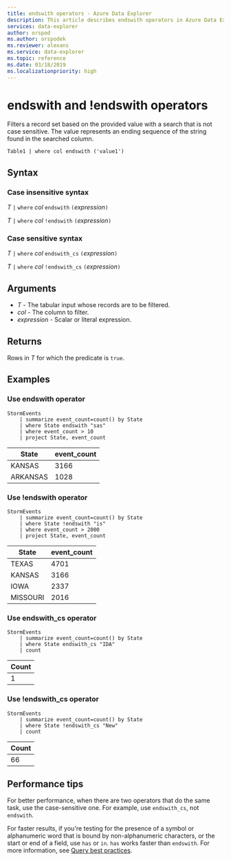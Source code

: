 ```yaml
---
title: endswith operators - Azure Data Explorer
description: This article describes endswith operators in Azure Data Explorer.
services: data-explorer
author: orspod
ms.author: orspodek
ms.reviewer: alexans
ms.service: data-explorer
ms.topic: reference
ms.date: 03/18/2019
ms.localizationpriority: high
---
```

# endswith and !endswith operators

Filters a record set based on the provided value with a search that is not case sensitive. The value represents an ending sequence of the string found in the searched column.

```kusto
Table1 | where col endswith ('value1')
```

## Syntax

### Case insensitive syntax

*T* `|` `where` *col* `endswith` `(`*expression*`)`   
 
*T* `|` `where` *col* `!endswith` `(`*expression*`)`   

### Case sensitive syntax

*T* `|` `where` *col* `endswith_cs` `(`*expression*`)`   

*T* `|` `where` *col* `!endswith_cs` `(`*expression*`)`  

## Arguments

* *T* - The tabular input whose records are to be filtered.
* *col* - The column to filter.
* *expression* - Scalar or literal expression.

## Returns

Rows in *T* for which the predicate is `true`.

## Examples  

### Use endswith operator

```kusto
StormEvents
    | summarize event_count=count() by State
    | where State endswith "sas"
    | where event_count > 10
    | project State, event_count
```

|State|event_count|
|-----|-----------|
|KANSAS|3166|
|ARKANSAS|1028|  

### Use !endswith operator

```kusto
StormEvents
    | summarize event_count=count() by State
    | where State !endswith "is"
    | where event_count > 2000
    | project State, event_count
```

|State|event_count|
|-----|-----------|
|TEXAS|4701|
|KANSAS|3166|
|IOWA|2337|
|MISSOURI|2016|

### Use endswith_cs operator

```kusto
StormEvents
    | summarize event_count=count() by State
    | where State endswith_cs "IDA"
    | count
```

|Count|
|-----|
|1|

### Use !endswith_cs operator

```kusto
StormEvents
    | summarize event_count=count() by State
    | where State !endswith_cs "New"
    | count
```

|Count|
|-----|
|66|

## Performance tips

For better performance, when there are two operators that do the same task, use the case-sensitive one.
For example, use `endswith_cs`, not `endswith`.

For faster results, if you're testing for the presence of a symbol or alphanumeric word that is bound by non-alphanumeric characters, or the start or end of a field, use `has` or `in`. `has` works faster than `endswith`. 
For more information, see [Query best practices](best-practices.md).